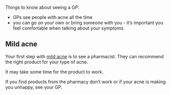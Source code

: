 Things to know about seeing a GP:

- GPs see people with acne all the time
- you can go on your own or bring someone with you - it’s important you feel
  comfortable when talking about your symptoms

## Mild acne

Your first step with [mild acne](/acne/what-acne-can-look-like) is to see a
pharmacist. They can recommend the right product for your type of acne.

It may take some time for the product to work.

If you find products from the pharmacy don’t work or if your acne is making you
unhappy, see your GP.
